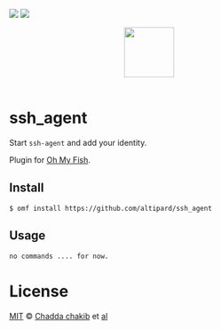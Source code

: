 [![][travis-badge]][travis-link]
![][license-badge]

<div align="center">
  <a href="http://github.com/fish-shell/oh-my-fish">
  <img width=90px  src="https://cloud.githubusercontent.com/assets/8317250/8510172/f006f0a4-230f-11e5-98b6-5c2e3c87088f.png">
  </a>
</div>
<br>

# ssh_agent

Start `ssh-agent` and add your identity.

Plugin for [Oh My Fish][omf-link].

## Install

```fish
$ omf install https://github.com/altipard/ssh_agent
```


## Usage

```fish
no commands .... for now.
```

# License

[MIT][mit] © [Chadda chakib][author] et [al][contributors]


[mit]:            http://opensource.org/licenses/MIT
[author]:         http://github.com/{{USER}}
[contributors]:   https://github.com/{{USER}}/pkg-ssh_agent/graphs/contributors
[omf-link]:       https://www.github.com/fish-shell/oh-my-fish

[license-badge]:  https://img.shields.io/badge/license-MIT-007EC7.svg?style=flat-square
[travis-badge]:   http://img.shields.io/travis/{{USER}}/ssh_agent.svg?style=flat-square
[travis-link]:    https://travis-ci.org/{{USER}}/ssh_agent
